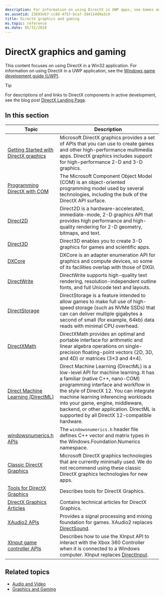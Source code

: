 ```yaml
---
description: For information on using DirectX in UWP apps, see Games and DirectX (UWP)
ms.assetid: 23693eb7-cc8d-4757-bca7-394114d9a3c9
title: DirectX graphics and gaming
ms.topic: reference
ms.date: 05/31/2018
---
```


# DirectX graphics and gaming

This content focuses on using DirectX in a Win32 application. For information on using DirectX in a UWP application, see the [Windows game development guide (UWP)](/windows/uwp/gaming/e2e).

> [!TIP]
> For descriptions of and links to DirectX components in active development, see the blog post [DirectX Landing Page](https://devblogs.microsoft.com/directx/landing-page/).

## In this section

| Topic | Description |
|-|-|
| [Getting Started with DirectX graphics](./getting-started-with-directx-graphics.md) | Microsoft DirectX graphics provides a set of APIs that you can use to create games and other high-performance multimedia apps. DirectX graphics includes support for high-performance 2-D and 3-D graphics. |
| [Programming DirectX with COM](prog-dx-with-com.md) | The Microsoft Component Object Model (COM) is an object-oriented programming model used by several technologies, including the bulk of the DirectX API surface. |
| [Direct2D](./direct2d/direct2d-portal.md) | Direct2D is a hardware-accelerated, immediate-mode, 2-D graphics API that provides high performance and high-quality rendering for 2-D geometry, bitmaps, and text. |
| [Direct3D](./direct3d.md) | Direct3D enables you to create 3-D graphics for games and scientific apps. |
| [DXCore](./dxcore/dxcore.md) | DXCore is an adapter enumeration API for graphics and compute devices, so some of its facilities overlap with those of DXGI. |
| [DirectWrite](./directwrite/direct-write-portal.md) | DirectWrite supports high-quality text rendering, resolution-independent outline fonts, and full Unicode text and layouts. |
| [DirectStorage](./dstorage/dstorage-portal.md) | DirectStorage is a feature intended to allow games to make full use of high-speed storage (such as NVMe SSDs) that can can deliver multiple gigabytes a second of small (for example, 64kb) data reads with minimal CPU overhead. |
| [DirectXMath](./dxmath/directxmath-portal.md) | DirectXMath provides an optimal and portable interface for arithmetic and linear algebra operations on single-precision floating-point vectors (2D, 3D, and 4D) or matrices (3×3 and 4×4). |
| [Direct Machine Learning (DirectML)](/windows/ai/directml/dml) | Direct Machine Learning (DirectML) is a low-level API for machine learning. It has a familiar (native C++, nano-COM) programming interface and workflow in the style of DirectX 12. You can integrate machine learning inferencing workloads into your game, engine, middleware, backend, or other application. DirectML is supported by all DirectX 12-compatible hardware. |
| [windowsnumerics.h APIs](./numerics_h/windowsnumerics-h-apis-portal.md) | The `windowsnumerics.h` header file defines C++ vector and matrix types in the Windows.Foundation.Numerics namespace. |
| [Classic DirectX Graphics](./classic-directx-graphics.md) | Microsoft DirectX graphics technologies that are currently minimally used. We do not recommend using these classic DirectX graphics technologies for new apps. |
| [Tools for DirectX Graphics](./direct3dtools/dx-graphics-tools.md) | Describes tools for DirectX Graphics. |
| [DirectX Graphics Articles](./direct3darticles/directx-graphics-articles-portal.md) | Contains technical articles for DirectX Graphics. |
| [XAudio2 APIs](./xaudio2/xaudio2-apis-portal.md) | Provides a signal processing and mixing foundation for games. XAudio2 replaces [DirectSound](/previous-versions/windows/desktop/ee416960(v=vs.85)). |
| [XInput game controller APIs](./xinput/xinput-game-controller-apis-portal.md) | Describes how to use the XInput API to interact with the Xbox 360 Controller when it is connected to a Windows computer. XInput replaces [DirectInput](/previous-versions/windows/desktop/ee416842(v=vs.85)). |

## Related topics

* [Audio and Video](./audio-and-video.md)
* [Graphics and Gaming](./graphics-and-multimedia.md)
